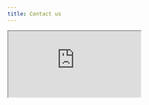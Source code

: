```yaml
---
title: Contact us
---
```


<iframe src="https://share.hsforms.com/1oW99rVKyRFCNhfrG2nVi4Adew82"></iframe>
